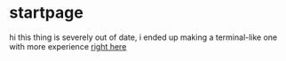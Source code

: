 # startpage
hi this thing is severely out of date, i ended up making a terminal-like one with more experience [right here](https://gitlab.com/rissu/startpage)
